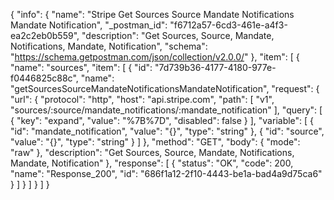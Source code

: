 {
  "info": {
    "name": "Stripe Get Sources Source Mandate Notifications Mandate Notification",
    "_postman_id": "f6712a57-6cd3-461e-a4f3-ea2c2eb0b559",
    "description": "Get Sources, Source, Mandate, Notifications, Mandate, Notification",
    "schema": "https://schema.getpostman.com/json/collection/v2.0.0/"
  },
  "item": [
    {
      "name": "sources",
      "item": [
        {
          "id": "7d739b36-4177-4180-977e-f0446825c88c",
          "name": "getSourcesSourceMandateNotificationsMandateNotification",
          "request": {
            "url": {
              "protocol": "http",
              "host": "api.stripe.com",
              "path": [
                "v1",
                "sources/:source/mandate_notifications/:mandate_notification"
              ],
              "query": [
                {
                  "key": "expand",
                  "value": "%7B%7D",
                  "disabled": false
                }
              ],
              "variable": [
                {
                  "id": "mandate_notification",
                  "value": "{}",
                  "type": "string"
                },
                {
                  "id": "source",
                  "value": "{}",
                  "type": "string"
                }
              ]
            },
            "method": "GET",
            "body": {
              "mode": "raw"
            },
            "description": "Get Sources, Source, Mandate, Notifications, Mandate, Notification"
          },
          "response": [
            {
              "status": "OK",
              "code": 200,
              "name": "Response_200",
              "id": "686f1a12-2f10-4443-be1a-bad4a9d75ca6"
            }
          ]
        }
      ]
    }
  ]
}